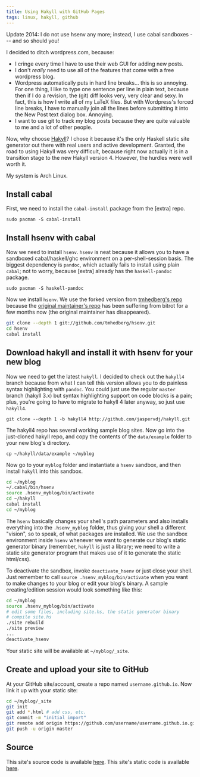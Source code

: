 ```yaml
---
title: Using Hakyll with GitHub Pages
tags: linux, hakyll, github
---
```


Update 2014: I do not use hsenv any more; instead, I use cabal sandboxes --- and so should you!

I decided to ditch wordpress.com, because:

- I cringe every time I have to use their web GUI for adding new posts.
- I don't *really* need to use all of the features that come with a free wordpress blog.
- Wordpress automatically puts in hard line breaks... this is so annoying.
  For one thing, I like to type one sentence per line in plain text, because then if I do a revision, the (git) diff looks very, very clear and sexy.
  In fact, this is how I write all of my LaTeX files.
  But with Wordpress's forced line breaks, I have to manually join all the lines before submitting it into the New Post text dialog box.
  Annoying.
- I want to use git to track my blog posts because they are quite valuable to me and a lot of other people.

Now, why choose [Hakyll][hakyll]?
I chose it because it's the only Haskell static site generator out there with real users and active development.
Granted, the road to using Hakyll was very difficult, because right now actually it is in a transition stage to the new Hakyll version 4.
However, the hurdles were well worth it.

My system is Arch Linux.

Install cabal
-------------

First, we need to install the `cabal-install` package from the [extra] repo.

```
sudo pacman -S cabal-install
```

Install hsenv with cabal
------------------------

Now we need to install `hsenv`.
`hsenv` is neat because it allows you to have a sandboxed cabal/haskell/ghc environment on a per-shell-session basis.
The biggest dependency is `pandoc`, which actually fails to install using plain `cabal`; not to worry, because [extra] already has the `haskell-pandoc` package.

```
sudo pacman -S haskell-pandoc
```

Now we install `hsenv`.
We use the forked version from [tmhedberg's repo][tmhedberg-hsenv] because the [original maintainer's repo][orig-hsenv] has been suffering from bitrot for a few months now (the original maintainer has disappeared).

```{.bash .numberLines}
git clone --depth 1 git://github.com/tmhedberg/hsenv.git
cd hsenv
cabal install
```

Download hakyll and install it with hsenv for your new blog
-----------------------------------------------------------

Now we need to get the latest `hakyll`.
I decided to check out the `hakyll4` branch because from what I can tell this version allows you to do painless syntax highlighting with `pandoc`.
You could just use the regular `master` branch (hakyll 3.x) but syntax highlighting support on code blocks is a pain; plus, you're going to have to migrate to hakyll 4 later anyway, so just use `hakyll4`.

```
git clone --depth 1 -b hakyll4 http://github.com/jaspervdj/hakyll.git
```

The hakyll4 repo has several working sample blog sites.
Now go into the just-cloned hakyll repo, and copy the contents of the `data/example` folder to your new blog's directory.

```
cp ~/hakyll/data/example ~/myblog
```

Now go to your `myblog` folder and instantiate a `hsenv` sandbox, and then install `hakyll` into this sandbox.

```{.bash .numberLines}
cd ~/myblog
~/.cabal/bin/hsenv
source .hsenv_myblog/bin/activate
cd ~/hakyll
cabal install
cd ~/myblog
```

The `hsenv` basically changes your shell's path parameters and also installs everything into the `.hsenv_myblog` folder, thus giving your shell a different "vision", so to speak, of what packages are installed.
We use the sandbox environment inside `hsenv` whenever we want to generate our blog's static generator binary (remember, `hakyll` is just a library; we need to write a static site generator program that makes use of it to generate the static html/css).

To deactivate the sandbox, invoke `deactivate_hsenv` or just close your shell.
Just remember to call `source .hsenv_myblog/bin/activate` when you want to make changes to your blog or edit your blog's binary.
A sample creating/edition session would look something like this:

```{.bash .numberLines}
cd ~/myblog
source .hsenv_myblog/bin/activate
# edit some files, including site.hs, the static generator binary
# compile site.hs
./site rebuild
./site preview
...
deactivate_hsenv
```

Your static site will be available at `~/myblog/_site`.

Create and upload your site to GitHub
-------------------------------------

At your GitHub site/account, create a repo named `username.github.io`.
Now link it up with your static site:

```{.bash .numberLines}
cd ~/myblog/_site
git init
git add *.html # add css, etc.
git commit -m "initial import"
git remote add origin https://github.com/username/username.github.io.git
git push -u origin master
```

Source
------

This site's source code is available [here][site-source].
This site's static code is available [here][site-static].

[hakyll]: http://jaspervdj.be/hakyll/
[tmhedberg-hsenv]: https://github.com/tmhedberg/hsenv
[orig-hsenv]: https://github.com/Paczesiowa/hsenv
[site-source]: https://github.com/listx/listx_blog
[site-static]: https://github.com/listx/listx.github.io
